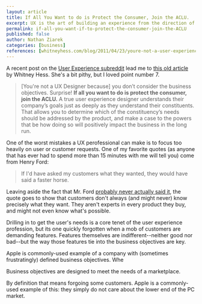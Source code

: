 ```yaml
---
layout: article
title: If All You Want to do is Protect the Consumer, Join the ACLU.
excerpt: UX is the art of building an experience from the direction of the business.
permalink: if-all-you-want-if-to-protect-the-consumer-join-the-ACLU
published: false
author: Nathan Ziarek
categories: [business]
references: [whitneyhess.com/blog/2011/04/23/youre-not-a-user-experience-designer-if/|Pleasure and Pain, www.reddit.com/r/userexperience/comments/1vyce2/what_do_you_do_when_the_stakeholders_wont_listen/|/r/userexperience]
---
```


A recent post on the [User Experience subreddit][2] lead me to [this old article][0] by Whitney Hess. She's a bit pithy, but I loved point number 7.

> [You're not a UX Designer because] you don’t consider the business objectives. Surprise! **If all you want to do is protect the consumer, join the ACLU.** A true user experience designer understands their company’s goals just as deeply as they understand their constituents. That allows you to determine which of the constituency’s needs should be addressed by the product, and make a case to the powers that be how doing so will positively impact the business in the long run.

One of the worst mistakes a UX perofessional can make is to focus too heavily on user or customer requests. One of my favorite quotes (as anyone that has ever had to spend more than 15 minutes with me will tell you) come from Henry Ford:

> If I'd have asked my customers what they wanted, they would have said a faster horse.

Leaving aside the fact that Mr. Ford [probably never actually said it][1], the quote goes to show that customers don't always (and might never) know precisely what they want. They aren't experts in every product they buy, and might not even know what's possible.

Drilling in to get the user's needs is a core tenet of the user experience profession, but its one quickly forgotten when a mob of customers are demanding features. Features themselves are indifferent--neither good nor bad--but the way those features tie into the business objectives are key.

Apple is commonly-used example of a company with (sometimes frustratingly) defined business objectives. Whe

Business objectives are designed to meet the needs of a marketplace. 

By definition that means forgoing some customers. Apple is a commonly-used example of this: they simply do not care about the lower end of the PC market.

[0]: http://whitneyhess.com/blog/2011/04/23/youre-not-a-user-experience-designer-if
[1]: http://blogs.hbr.org/2011/08/henry-ford-never-said-the-fast/
[2]: http://www.reddit.com/r/userexperience